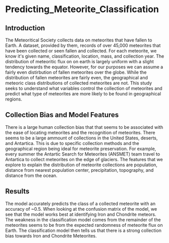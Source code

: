 # Predicting_Meteorite_Classification

## Introduction
The Meteoritical Society collects data on meteorites that have fallen to Earth. A dataset, provided by them, records of over 45,000 meteorites that have been collected or seen fallen and collected. For each 
meteorite, we know it's given name, classification, location, mass, and collection year. The distribution 
of meteoritic flux on on earth is largely uniform with a slight tendency towards the equator. However, for our purposes we can assume a fairly even distirbution of fallen meteorites over the globe. While the distribution of fallen meteorites are fairly even, the geographical and meteoric class distributions of collected meteorites are not. This study seeks to understand what variables control the collection of meteorites and predict what type of meteorites are more likely to be found in geographical regions.

## Collection Bias and Model Features

There is a large human collection bias that that seems to be associated with the ease of locating meteorites and the recognition of meteorites. There seems to be a large ammount of collections in the United States, deserts, and Antartica. This is due to specific collection methods and the geographical region being ideal for meteorite preservation. For example, every summer the Antartic Search for Meteorites (ANSMET) team travel to Antartica to collect meteorites on the edge of glaciers. The features that we explore to explain the distribution of meteorite collections are population, distance from nearest population center, precipitation, topography, and distance from the ocean.

## Results

The model accurately predicts the class of a collected meteorite with an accuracy of ~0.5. When looking at the confusion matrix of the model, we see that the model works best at identifying Iron and Chondrite meteors. The weakness in the classification model comes from the remainder of the meteorites seems to be from the expected randomness of meteorite flux on Earth. The classification model then tells us that there is a strong collection bias towards Iron and Chondrite Meteorites.
